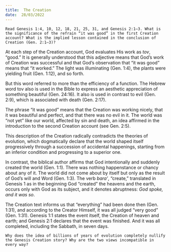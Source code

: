 ```yaml
---
title:  The Creation
date:  28/03/2022
---
```


`Read Genesis 1:4, 10, 12, 18, 21, 25, 31, and Genesis 2:1–3. What is the significance of the refrain “it was good” in the first Creation account? What is the implied lesson contained in the conclusion of Creation (Gen. 2:1–3)?`

At each step of the Creation account, God evaluates His work as _tov_, “good.” It is generally understood that this adjective means that God’s work of Creation was successful and that God’s observation that “it was good” means that “it worked.” The light was illuminating (Gen. 1:4), the plants were yielding fruit (Gen. 1:12), and so forth.

But this word referred to more than the efficiency of a function. The Hebrew word tov also is used in the Bible to express an aesthetic appreciation of something beautiful (Gen. 24:16). It also is used in contrast to evil (Gen. 2:9), which is associated with death (Gen. 2:17).

The phrase “it was good” means that the Creation was working nicely, that it was beautiful and perfect, and that there was no evil in it. The world was “not yet” like our world, affected by sin and death, an idea affirmed in the introduction to the second Creation account (see Gen. 2:5).

This description of the Creation radically contradicts the theories of evolution, which dogmatically declare that the world shaped itself progressively through a succession of accidental happenings, starting from an inferior condition and progressing to a superior one.

In contrast, the biblical author affirms that God intentionally and suddenly created the world (Gen. 1:1). There was nothing happenstance or chancy about any of it. The world did not come about by itself but only as the result of God’s will and Word (Gen. 1:3). The verb _bara’_, “create,” translated in Genesis 1 as in the beginning God “created” the heavens and the earth, occurs only with God as its subject, and it denotes abruptness: _God spoke, and it was so_.

The Creation text informs us that “everything” had been done then (Gen. 1:31), and according to the Creator Himself, it was all judged “very good” (Gen. 1:31). Genesis 1:1 states the event itself, the Creation of heaven and earth; and Genesis 2:1 declares that the event was finished. And it was all completed, including the Sabbath, in seven days.

`Why does the idea of billions of years of evolution completely nullify the Genesis Creation story? Why are the two views incompatible in every way?`